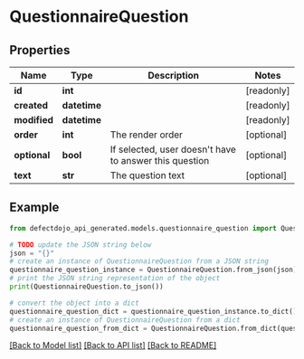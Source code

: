 # QuestionnaireQuestion


## Properties

Name | Type | Description | Notes
------------ | ------------- | ------------- | -------------
**id** | **int** |  | [readonly] 
**created** | **datetime** |  | [readonly] 
**modified** | **datetime** |  | [readonly] 
**order** | **int** | The render order | [optional] 
**optional** | **bool** | If selected, user doesn&#39;t have to answer this question | [optional] 
**text** | **str** | The question text | [optional] 

## Example

```python
from defectdojo_api_generated.models.questionnaire_question import QuestionnaireQuestion

# TODO update the JSON string below
json = "{}"
# create an instance of QuestionnaireQuestion from a JSON string
questionnaire_question_instance = QuestionnaireQuestion.from_json(json)
# print the JSON string representation of the object
print(QuestionnaireQuestion.to_json())

# convert the object into a dict
questionnaire_question_dict = questionnaire_question_instance.to_dict()
# create an instance of QuestionnaireQuestion from a dict
questionnaire_question_from_dict = QuestionnaireQuestion.from_dict(questionnaire_question_dict)
```
[[Back to Model list]](../README.md#documentation-for-models) [[Back to API list]](../README.md#documentation-for-api-endpoints) [[Back to README]](../README.md)


